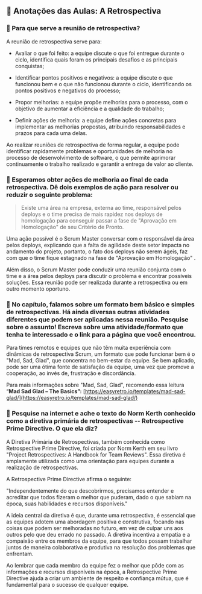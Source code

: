 ## 📝 Anotações das Aulas: A Retrospectiva

### 🔹 Para que serve a reunião de retrospectiva?

A reunião de retrospectiva serve para:

-   Avaliar o que foi feito: a equipe discute o que foi entregue durante o ciclo, identifica quais foram os principais desafios e as principais conquistas;

-   Identificar pontos positivos e negativos: a equipe discute o que funcionou bem e o que não funcionou durante o ciclo, identificando os pontos positivos e negativos do processo;

-   Propor melhorias: a equipe propõe melhorias para o processo, com o objetivo de aumentar a eficiência e a qualidade do trabalho;

-   Definir ações de melhoria: a equipe define ações concretas para implementar as melhorias propostas, atribuindo responsabilidades e prazos para cada uma delas.

Ao realizar reuniões de retrospectiva de forma regular, a equipe pode identificar rapidamente problemas e oportunidades de melhoria no processo de desenvolvimento de software, o que permite aprimorar continuamente o trabalho realizado e garantir a entrega de valor ao cliente.

### 🔹 Esperamos obter **ações** de melhoria ao final de cada retrospectiva. Dê dois exemplos de ação para resolver ou reduzir o seguinte problema:

> Existe uma área na empresa, externa ao time, responsável pelos deploys e o time precisa de mais rapidez nos deploys de homologação para conseguir passar a fase de "Aprovação em Homologação" de seu Critério de Pronto.

Uma ação possível é o Scrum Master conversar com o responsável da área pelos deploys, explicando que a falta de agilidade deste setor impacta no andamento do projeto, portanto, o fato dos deploys não serem ágeis, faz com que o time fique estagnado na fase de "Aprovação em Homologação" .

Além disso, o Scrum Master pode conduzir uma reunião conjunta com o time e a área pelos deploys para discutir o problema e encontrar possíveis soluções. Essa reunião pode ser realizada durante a retrospectiva ou em outro momento oportuno.

### 🔹 No capítulo, falamos sobre um formato bem básico e simples de retrospectivas. Há ainda diversas outras atividades diferentes que podem ser aplicadas nessa reunião. Pesquise sobre o assunto! Escreva sobre uma atividade/formato que tenha te interessado e o link para a página que você encontrou.

Para times remotos e equipes que não têm muita experiência com dinâmicas de retrospectiva Scrum, um formato que pode funcionar bem é o "Mad, Sad, Glad", que concentra no bem-estar da equipe. Se bem aplicado, pode ser uma ótima fonte de satisfação da equipe, uma vez que promove a cooperação, ao invés de, frustração e discordância.

Para mais informações sobre "Mad, Sad, Glad", recomendo essa leitura “**Mad Sad Glad – The Basics”:** [https://easyretro.io/templates/mad-sad-glad/](https://easyretro.io/templates/mad-sad-glad/)

### 🔹 Pesquise na internet e ache o texto do Norm Kerth conhecido como a diretiva primária de retrospectivas -- Retrospective Prime Directive. O que ela diz?

A Diretiva Primária de Retrospectivas, também conhecida como Retrospective Prime Directive, foi criada por Norm Kerth em seu livro "Project Retrospectives: A Handbook for Team Reviews". Essa diretiva é amplamente utilizada como uma orientação para equipes durante a realização de retrospectivas.

A Retrospective Prime Directive afirma o seguinte:

"Independentemente do que descobrirmos, precisamos entender e acreditar que todos fizeram o melhor que puderam, dado o que sabiam na época, suas habilidades e recursos disponíveis."

A ideia central da diretiva é que, durante uma retrospectiva, é essencial que as equipes adotem uma abordagem positiva e construtiva, focando nas coisas que podem ser melhoradas no futuro, em vez de culpar uns aos outros pelo que deu errado no passado. A diretiva incentiva a empatia e a compaixão entre os membros da equipe, para que todos possam trabalhar juntos de maneira colaborativa e produtiva na resolução dos problemas que enfrentam.

Ao lembrar que cada membro da equipe fez o melhor que pôde com as informações e recursos disponíveis na época, a Retrospective Prime Directive ajuda a criar um ambiente de respeito e confiança mútua, que é fundamental para o sucesso de qualquer equipe.
